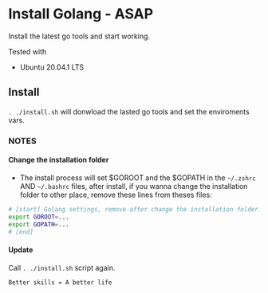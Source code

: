 # Install Golang - ASAP

Install the latest go tools and start working.

Tested with

- Ubuntu 20.04.1 LTS

## Install

`. ./install.sh` will donwload the lasted go tools and set the enviroments vars.

### NOTES

#### Change the installation folder

- The install process will set $GOROOT and the $GOPATH in the `~/.zshrc` AND `~/.bashrc` files, after
  install, if you wanna change the installation folder to other place, remove these lines from theses files:

```bash
# [start] Golang settings, remove after change the installation folder.
export GOROOT=...
export GOPATH=...
# [end]
```

#### Update

Call `. ./install.sh` script again.

`Better skills = A better life`
